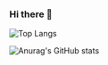 ### Hi there 👋

  ![Top Langs](https://github-readme-stats.vercel.app/api/top-langs/?username=felipebetini&layout=compact&card_width=445&theme=nightowl)


  ![Anurag's GitHub stats](https://github-readme-stats.vercel.app/api?username=felipebetini&hide=contribs&theme=nightowl)

<!--
**Felipebetini/FelipeBetini** is a ✨ _special_ ✨ repository because its `README.md` (this file) appears on your GitHub profile.

Here are some ideas to get you started:

- 🔭 I’m currently working on ...
- 🌱 I’m currently learning ...
- 👯 I’m looking to collaborate on ...
- 🤔 I’m looking for help with ...
- 💬 Ask me about ...
- 📫 How to reach me: ...
- 😄 Pronouns: ...
- ⚡ Fun fact: ...
-->
